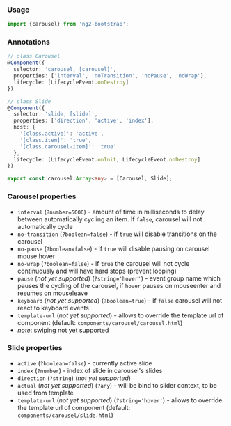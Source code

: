 ### Usage
```typescript
import {carousel} from 'ng2-bootstrap';
```

### Annotations
```typescript
// class Carousel
@Component({
  selector: 'carousel, [carousel]',
  properties: ['interval', 'noTransition', 'noPause', 'noWrap'],
  lifecycle: [LifecycleEvent.onDestroy]
})

// class Slide
@Component({
  selector: 'slide, [slide]',
  properties: ['direction', 'active', 'index'],
  host: {
    '[class.active]': 'active',
    '[class.item]': 'true',
    '[class.carousel-item]': 'true'
  },
  lifecycle: [LifecycleEvent.onInit, LifecycleEvent.onDestroy]
})

export const carousel:Array<any> = [Carousel, Slide];
```

### Carousel properties
- `interval` (`?number=5000`) - amount of time in milliseconds to delay between automatically cycling an item. If `false`, carousel will not automatically cycle
- `no-transition` (`?boolean=false`) - if `true` will disable transitions on the carousel
- `no-pause` (`?boolean=false`) - if `true` will disable pausing on carousel mouse hover
- `no-wrap` (`?boolean=false`) - if `true` the carousel will not cycle continuously and will have hard stops (prevent looping)
- `pause` (*not yet supported*) (`?string='hover'`) - event group name which pauses the cycling of the carousel, if `hover` pauses on mouseenter and resumes on mouseleave
- `keyboard` (*not yet supported*) (`?boolean=true`) - if `false` carousel will not react to keyboard events
- `template-url` (*not yet supported*) - allows to override the template url of component (default: `components/carousel/carousel.html`)
- *note*: swiping not yet supported

### Slide properties
- `active` (`?boolean=false`) - currently active slide
- `index` (`?number`) - index of slide in carousel's slides
- `direction` (`?string`) (*not yet supported*)
- `actual` (*not yet supported*) (`?any`) - will be bind to slider context, to be used from template
- `template-url` (*not yet supported*) (`?string='hover'`) - allows to override the template url of component (default: `components/carousel/slide.html`)
